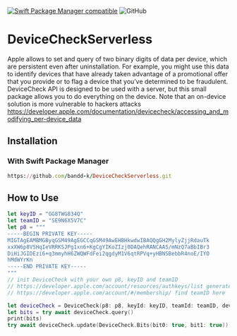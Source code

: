 [![Swift Package Manager compatible](https://img.shields.io/badge/SPM-compatible-brightgreen.svg?style=flat&colorA=28a745&&colorB=4E4E4E)](https://github.com/apple/swift-package-manager)
![GitHub](https://img.shields.io/github/license/bandd-k/DeviceCheckServerless)

# DeviceCheckServerless

Apple allows to set and query of two binary digits of data per device, which are persistent even after uninstallation. For example, you might use this data to identify devices that have already taken advantage of a promotional offer that you provide or to flag a device that you’ve determined to be fraudulent.
DeviceCheck API is designed to be used with a server, but this small package allows you to do everything on the device. Note that an on-device solution is more vulnerable to hackers attacks
https://developer.apple.com/documentation/devicecheck/accessing_and_modifying_per-device_data


## Installation

### With Swift Package Manager
```ruby
https://github.com/bandd-k/DeviceCheckServerless.git
```

## How to Use

```swift
let keyID = "GG8TWG834Q"
let teamID = "SE9N6X5V7C"
let p8 = """
-----BEGIN PRIVATE KEY-----
MIGTAgEAMBMGByqGSM49AgEGCCqGSM49AwEHBHkwdwIBAQQgGH2MylyZjjRdauTk
xxXW6p8VSHqIeVRRKSJPg1xn6+KgCgYIKoZIzj0DAQehRANCAAS/mNzQ7aBbIBr3
DiHiJGIDEzi6+q3mmyhH6ZWQWFdFei2qgdyM1V6qtRPVq+yHBNSBebbR4noE/IYO
hMdWYrKn
-----END PRIVATE KEY-----
"""
// init DeviceCheck with your own p8, keyID and teamID
// https://developer.apple.com/account/resources/authkeys/list generate key for DeviceCheck here
// https://developer.apple.com/account/#/membership/ find teamID here

let deviceCheck = DeviceCheck(p8: p8, keyId: keyID, teamId: teamID, developmentAPI: true)
let bits = try await deviceCheck.query()
print(bits)
try await deviceCheck.update(DeviceCheck.Bits(bit0: true, bit1: true))
```
